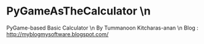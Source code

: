 # PyGameAsTheCalculator \n
PyGame-based Basic Calculator \n
By Tummanoon Kitcharas-anan \n
Blog : http://myblogmysoftware.blogspot.com/
